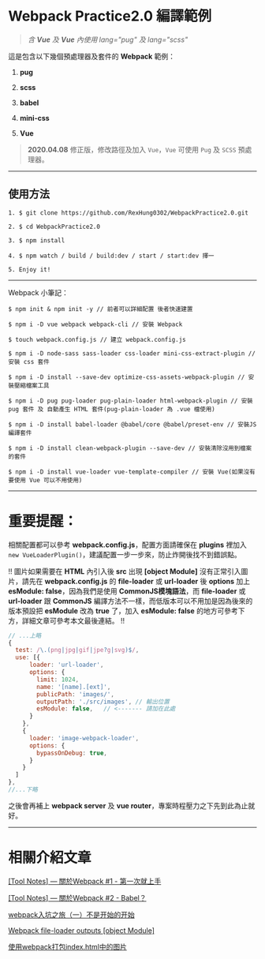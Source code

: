 # Webpack Practice2.0 編譯範例
> *含 **Vue** 及 **Vue** 內使用 lang="pug" 及 lang="scss"*

這是包含以下幾個預處理器及套件的 **Webpack** 範例：

1. **pug**

2. **scss**

3. **babel**

4. **mini-css**

5. **Vue**

> **2020.04.08** 修正版，修改路徑及加入 `Vue`，`Vue` 可使用 `Pug` 及 `SCSS` 預處理器。

---

## 使用方法

```
1. $ git clone https://github.com/RexHung0302/WebpackPractice2.0.git

2. $ cd WebpackPractice2.0

3. $ npm install

4. $ npm watch / build / build:dev / start / start:dev 擇一

5. Enjoy it!
```

---

Webpack 小筆記：

```
$ npm init & npm init -y // 前者可以詳細配置 後者快速建置

$ npm i -D vue webpack webpack-cli // 安裝 Webpack

$ touch webpack.config.js // 建立 webpack.config.js

$ npm i -D node-sass sass-loader css-loader mini-css-extract-plugin // 安裝 css 套件

$ npm i -D install --save-dev optimize-css-assets-webpack-plugin // 安裝壓縮檔案工具

$ npm i -D pug pug-loader pug-plain-loader html-webpack-plugin // 安裝 pug 套件 及 自動產生 HTML 套件(pug-plain-loader 為 .vue 檔使用)

$ npm i -D install babel-loader @babel/core @babel/preset-env // 安裝JS編譯套件

$ npm i -D install clean-webpack-plugin --save-dev // 安裝清除沒用到檔案的套件

$ npm i -D install vue-loader vue-template-compiler // 安裝 Vue(如果沒有要使用 Vue 可以不用使用)

```

---

# 重要提醒：

相關配置都可以參考 **webpack.config.js**，配置方面請確保在 **plugins** 裡加入 `new VueLoaderPlugin()`，建議配置一步一步來，防止炸開後找不到錯誤點。

!! 圖片如果需要在 **HTML** 內引入後 **src** 出現 **[object Module]** 沒有正常引入圖片，請先在 **webpack.config.js** 的 **file-loader** 或 **url-loader** 後 **options** 加上 **esModule: false**，因為我們是使用 **CommonJS模塊語法**，而 **file-loader** 或 **url-loader** 跟 **CommonJS** 編譯方法不一樣，而低版本可以不用加是因為後來的版本預設把 **esModule** 改為 **true** 了，加入 **esModule: false** 的地方可參考下方，詳細文章可參考本文最後連結。 !!

```javascript
// ...上略
{
  test: /\.(png|jpg|gif|jpe?g|svg)$/,
  use: [{
      loader: 'url-loader',
      options: {
        limit: 1024,
        name: '[name].[ext]',
        publicPath: 'images/',
        outputPath: './src/images', // 輸出位置
        esModule: false,   // <------- 請加在此處
      }
    },
    {
      loader: 'image-webpack-loader',
      options: {
        bypassOnDebug: true,
      }
    }
  ]
},
//...下略
```

之後會再補上 **webpack server** 及 **vue router**，專案時程壓力之下先到此為止就好。

---

# 相關介紹文章

[[Tool Notes] — 關於Webpack #1 - 第一次就上手](https://rexhung0302.github.io/2019/06/18/20190618/)

[[Tool Notes] — 關於Webpack #2 - Babel？](https://rexhung0302.github.io/2020/03/21/20200321/)

[webpack入坑之旅（一）不是开始的开始](https://blog.guowenfh.com/2016/03/24/vue-webpack-01-base/)

[Webpack file-loader outputs [object Module]](https://stackoverflow.com/questions/59070216/webpack-file-loader-outputs-object-module)

[使用webpack打包index.html中的图片](https://juejin.im/post/5d7752036fb9a06b2a20686f)
